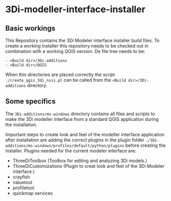 # 3Di-modeller-interface-installer

Basic workings
--------------

This Repository contains the 3Di Modeler interface installer build files. To create a working installer this repository needs to be checked out in combination with a working QGIS version. De file tree needs to be:

    - <Build dir>/3Di-additions
    - <Build dir>/QGIS

When this directories are placed correctly the script ``./create_qgis_3di_nsis.pl`` can be called from the ``<Build dir>/3Di-additions`` directory.

Some specifics
--------------

The ``3Di-additions/ms-windows`` directory contains all files and scripts to make the 3Di modeller interface from a standard QGIS application during the installation. 

Important steps to create look and feel of the modeller interface application after installation are adding the correct plugins in the plugin folder ``./3Di-additions/ms-windows/profiles/default/python/plugins``  before creating the installer. Plugins needed for the current modeler interface are:

- ThreeDiToolbox (Toolbox for editing and analyzing 3Di models.)
- ThreeDiCustomizations (Plugin to creat look and feel of the 3Di Modeler interface.)
- crayfish
- valuetool
- profiletool
- quickmap services
